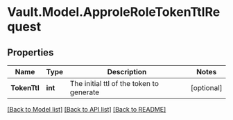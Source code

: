 # Vault.Model.ApproleRoleTokenTtlRequest

## Properties

Name | Type | Description | Notes
------------ | ------------- | ------------- | -------------
**TokenTtl** | **int** | The initial ttl of the token to generate | [optional] 

[[Back to Model list]](../README.md#documentation-for-models) [[Back to API list]](../README.md#documentation-for-api-endpoints) [[Back to README]](../README.md)

